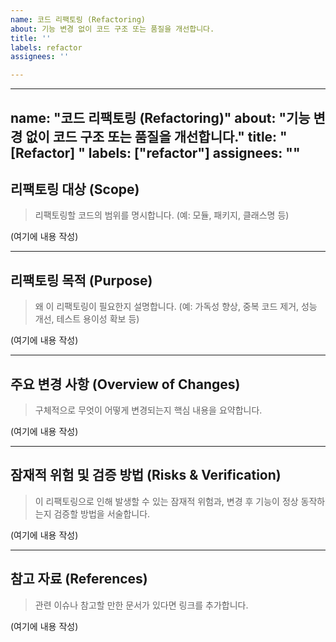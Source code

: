 ```yaml
---
name: 코드 리팩토링 (Refactoring)
about: 기능 변경 없이 코드 구조 또는 품질을 개선합니다.
title: ''
labels: refactor
assignees: ''

---
```


---
name: "코드 리팩토링 (Refactoring)"
about: "기능 변경 없이 코드 구조 또는 품질을 개선합니다."
title: "[Refactor] "
labels: ["refactor"]
assignees: ""
---

## 리팩토링 대상 (Scope)
> 리팩토링할 코드의 범위를 명시합니다. (예: 모듈, 패키지, 클래스명 등)

(여기에 내용 작성)

---

## 리팩토링 목적 (Purpose)
> 왜 이 리팩토링이 필요한지 설명합니다. (예: 가독성 향상, 중복 코드 제거, 성능 개선, 테스트 용이성 확보 등)

(여기에 내용 작성)

---

## 주요 변경 사항 (Overview of Changes)
> 구체적으로 무엇이 어떻게 변경되는지 핵심 내용을 요약합니다.

(여기에 내용 작성)

---

## 잠재적 위험 및 검증 방법 (Risks & Verification)
> 이 리팩토링으로 인해 발생할 수 있는 잠재적 위험과, 변경 후 기능이 정상 동작하는지 검증할 방법을 서술합니다.

(여기에 내용 작성)

---

## 참고 자료 (References)
> 관련 이슈나 참고할 만한 문서가 있다면 링크를 추가합니다.

(여기에 내용 작성)

